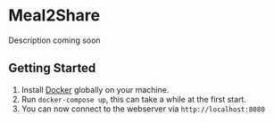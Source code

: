 # Meal2Share
Description coming soon

## Getting Started
1. Install [Docker](https://www.docker.com/products/docker) globally on your machine.
2. Run `docker-compose up`, this can take a while at the first start.
3. You can now connect to the webserver via `http://localhost:8080`
